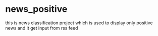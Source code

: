 # news_positive
this is news classification project which is used to display only positive news and it get input from rss feed
